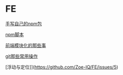 # FE
[手写自己的npm包](https://github.com/Zoe-IQ/FE/issues/1)

[npm脚本](https://github.com/Zoe-IQ/FE/issues/2)

[前端模块化的那些事](https://github.com/Zoe-IQ/FE/issues/3)

[git那些常用操作](https://github.com/Zoe-IQ/FE/issues/4)

[浮动与定位]](https://github.com/Zoe-IQ/FE/issues/5)